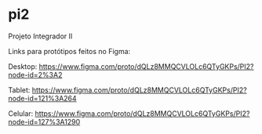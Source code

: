 # pi2
Projeto Integrador II


Links para protótipos feitos no Figma:

Desktop: https://www.figma.com/proto/dQLz8MMQCVLOLc6QTyGKPs/PI2?node-id=2%3A2

Tablet: https://www.figma.com/proto/dQLz8MMQCVLOLc6QTyGKPs/PI2?node-id=121%3A264

Celular: https://www.figma.com/proto/dQLz8MMQCVLOLc6QTyGKPs/PI2?node-id=127%3A1290
